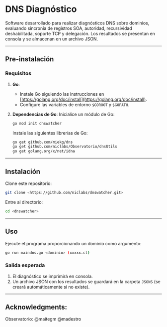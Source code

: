 # DNS Diagnóstico

Software desarrollado para realizar diagnósticos DNS sobre dominios, evaluando sincronía de registros SOA, autoridad, recursividad deshabilitada, soporte TCP y delegación. Los resultados se presentan en consola y se almacenan en un archivo JSON.

---

## **Pre-instalación**

### **Requisitos**
1. **Go**:
   - Instale Go siguiendo las instrucciones en [https://golang.org/doc/install](https://golang.org/doc/install).
   - Configure las variables de entorno `$GOROOT` y `$GOPATH`.

2. **Dependencias de Go**:
   Inicialice un módulo de Go:
   ```bash
   go mod init dnswatcher
   ```

   Instale las siguientes librerías de Go:
   ```bash
   go get github.com/miekg/dns
   go get github.com/niclabs/Observatorio/dnsUtils
   go get golang.org/x/net/idna
   ```

---

## Instalación
Clone este repositorio:
```bash
git clone <https://github.com/niclabs/dnswatcher.git>
```

Entre al directorio:
```bash
cd <dnswatcher>
```

---

## Uso

Ejecute el programa proporcionando un dominio como argumento:
```bash
go run maindns.go <dominio> (xxxxx.cl)
```

### **Salida esperada**
1. El diagnóstico se imprimirá en consola.
2. Un archivo JSON con los resultados se guardará en la carpeta `JSONS` (se creará automáticamente si no existe).

---

## Acknowledgments:

Observatorio:
@maitegm
@madestro
